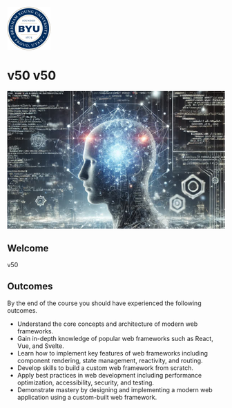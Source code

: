 ![BYU logo](byuLogo.png?raw=true)

# v50 v50

![cover](coursecover.jpg?raw=true)

## Welcome

v50

## Outcomes

By the end of the course you should have experienced the following outcomes.

- Understand the core concepts and architecture of modern web frameworks.
- Gain in-depth knowledge of popular web frameworks such as React, Vue, and Svelte.
- Learn how to implement key features of web frameworks including component rendering, state management, reactivity, and routing.
- Develop skills to build a custom web framework from scratch.
- Apply best practices in web development including performance optimization, accessibility, security, and testing.
- Demonstrate mastery by designing and implementing a modern web application using a custom-built web framework.

